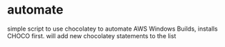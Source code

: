# automate
simple script to use chocolatey to automate AWS Windows Builds, installs CHOCO first. 
will add new chocolatey statements to the list
